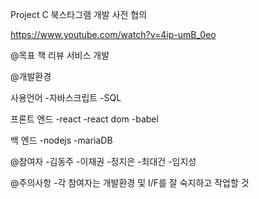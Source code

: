 Project C 북스타그램 개발 사전 협의

https://www.youtube.com/watch?v=4ip-umB_0eo


@목표
책 리뷰 서비스 개발


@개발환경

사용언어
-자바스크립트
-SQL


프론트 엔드
-react
-react dom
-babel


백 엔드
-nodejs
-mariaDB


@참여자
-김동주
-이재권
-정지은
-최대건
-임지성



@주의사항
-각 참여자는 개발환경 및 I/F를 잘 숙지하고 작업할 것

